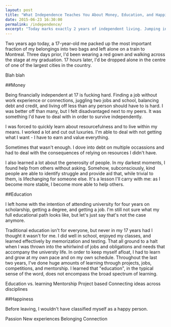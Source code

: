 ```yaml
---
layout: post
title: "What Independence Teaches You About Money, Education, and Happiness"
date: 2015-06-23 16:30:00
permalink: /independence/
excerpt: "Today marks exactly 2 years of independent living. Jumping into the abyss of adulthood necessitates learning hard truths - fast."
---
```


Two years ago today, a 17-year-old me packed up the most important fraction of my belongings into two bags and left alone on a train to Montreal. Three days prior, I'd been wearing a 
red gown and walking across the stage at my graduation. 17 hours later, I'd be dropped alone in the centre of one of the largest cities in the country.

Blah blah

##Money

Being financially independent at 17 is fucking hard. Finding a job without work experience or connections, juggling two jobs and school, balancing debt and credit, and 
living off less than any person should have to is hard. I was better off than many, but I felt disadvantaged next to my peers. It was something I'd have to deal with in 
order to survive independently.

I was forced to quickly learn about resourcefulness and to live within my means. I worked a lot and cut out luxuries. I'm able to deal with not getting what I want - I 
have to earn and value everything.

Sometimes that wasn't enough. I dove into debt on multiple occassions and had to deal with the consequences of relying on resources I didn't have.

I also learned a lot about the generosity of people. In my darkest moments, I found help from others without asking. Somehow, subconsciously, kind people are able to 
identify struggle and provide aid that, while trivial to them, is lifechanging for someone else. It's a lesson I'll carry with me: as I become more stable, I become more 
able to help others.

##Education

I left home with the intention of attending university for four years on scholarship, getting a degree, and getting a job. I'm still not sure what my full educational path 
looks like, but let's just say that's not the case anymore.

Traditional education isn't for everyone, but never in my 17 years had I thought it wasn't for me. I did well in school, enjoyed my classes, and learned effectively by 
memorization and testing. That all ground to a halt when I was thrown into the whirlwind of jobs and obligations and needs that accompany the universty life. In order to 
keep myself afloat, I had to learn and grow at my own pace and on my own schedule. Throughout the last two years, I've done huge amounts of learning through projects, 
jobs, competitions, and mentorship. I learned that "education", in the typical sense of the word, does not encompass the broad spectrum of learning.



Education vs. learning
Mentorship
Project based
Connecting ideas across disciplines

##Happiness

Before leaving, I wouldn't have classified myself as a happy person.

Passion
New experiences
Belonging
Connection


